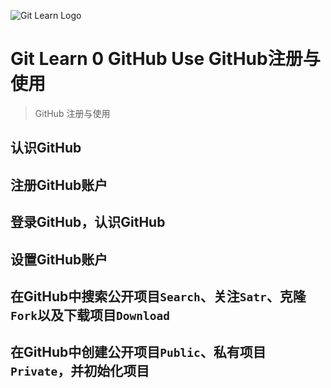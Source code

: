 ![Git Learn Logo](https://images.cnblogs.com/cnblogs_com/hollow/1530701/o_Git-Logo.png)

# Git Learn 0 GitHub Use	GitHub注册与使用

> GitHub 注册与使用

## 认识GitHub

## 注册GitHub账户

## 登录GitHub，认识GitHub

## 设置GitHub账户

## 在GitHub中搜索公开项目`Search`、关注`Satr`、克隆`Fork`以及下载项目`Download`

## 在GitHub中创建公开项目`Public`、私有项目`Private`，并初始化项目